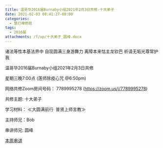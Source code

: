 ```yaml
---
title: 温哥华2016届Burnaby小组2021年2月3日共修-十大弟子
date: 2021-02-03 08:41:27-08:00
categories:
  - 慧灯禅修班
tags:
  - 2016届
attachments: /f/up/十大弟子_圆峰.docx
---
```

诸法等性本基法界中 自现圆满三身游舞力 离障本来怙主龙钦巴 祈请无垢光尊常护我

温哥华2016届Burnaby小组2021年2月3日共修 

星期三晚7:00点 (莲师除疫心咒 @6:50pm)

网络共修Zoom房间号码： 7789995278 (<https://zoom.us/j/7789995278>)

共修主题: 十大弟子


学习材料：
≪大圆满前行∙ 普贤上师言教≫ 　


主持师兄：Bob

串讲师兄: 圆峰

[本周串讲](https://s3.ap-northeast-1.wasabisys.com/hdcx/hdv/f/up/十大弟子_圆峰.docx)